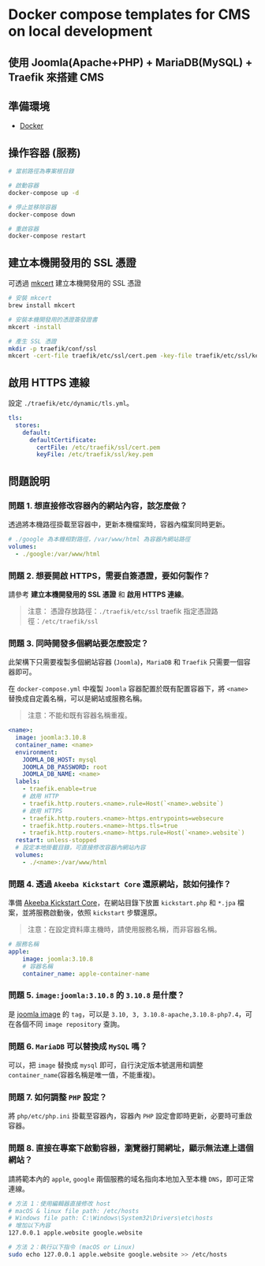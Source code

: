 # Docker compose templates for CMS on local development

## 使用 Joomla(Apache+PHP) + MariaDB(MySQL) + Traefik 來搭建 CMS

## 準備環境

- [Docker](https://docs.docker.com/engine/install/)

## 操作容器 (服務)

```sh
# 當前路徑為專案根目錄

# 啟動容器
docker-compose up -d

# 停止並移除容器
docker-compose down

# 重啟容器
docker-compose restart
```

## 建立本機開發用的 SSL 憑證

可透過 [mkcert](https://github.com/FiloSottile/mkcert) 建立本機開發用的 SSL 憑證

```sh
# 安裝 mkcert
brew install mkcert

# 安裝本機開發用的憑證簽發證書
mkcert -install

# 產生 SSL 憑證
mkdir -p traefik/conf/ssl
mkcert -cert-file traefik/etc/ssl/cert.pem -key-file traefik/etc/ssl/key.pem '*.website'
```

## 啟用 HTTPS 連線

設定 `./traefik/etc/dynamic/tls.yml`。

```yaml
tls:
  stores:
    default:
      defaultCertificate:
        certFile: /etc/traefik/ssl/cert.pem
        keyFile: /etc/traefik/ssl/key.pem
```

## 問題說明

### 問題 1. 想直接修改容器內的網站內容，該怎麼做？

透過將本機路徑掛載至容器中，更新本機檔案時，容器內檔案同時更新。

```yaml
# ./google 為本機相對路徑，/var/www/html 為容器內網站路徑
volumes:
  - ./google:/var/www/html
```

### 問題 2. 想要開啟 HTTPS，需要自簽憑證，要如何製作？

請參考 **建立本機開發用的 SSL 憑證** 和 **啟用 HTTPS 連線**。
> 注意：
> 憑證存放路徑：`./traefik/etc/ssl`
> traefik 指定憑證路徑：`/etc/traefik/ssl`

### 問題 3. 同時開發多個網站要怎麼設定？

此架構下只需要複製多個網站容器 (`Joomla`)，`MariaDB` 和 `Traefik` 只需要一個容器即可。

在 `docker-compose.yml` 中複製 `Joomla` 容器配置於既有配置容器下，將 `<name>` 替換成自定義名稱，可以是網站或服務名稱。
> 注意：不能和既有容器名稱重複。

```yaml
<name>:
  image: joomla:3.10.8
  container_name: <name>
  environment:
    JOOMLA_DB_HOST: mysql
    JOOMLA_DB_PASSWORD: root
    JOOMLA_DB_NAME: <name>
  labels:
    - traefik.enable=true
    # 啟用 HTTP
    - traefik.http.routers.<name>.rule=Host(`<name>.website`)
    # 啟用 HTTPS
    - traefik.http.routers.<name>-https.entrypoints=websecure
    - traefik.http.routers.<name>-https.tls=true
    - traefik.http.routers.<name>-https.rule=Host(`<name>.website`)
  restart: unless-stopped
  # 設定本地掛載目錄，可直接修改容器內網站內容
  volumes:
    - ./<name>:/var/www/html
```

### 問題 4. 透過 `Akeeba Kickstart Core` 還原網站，該如何操作？

準備 [Akeeba Kickstart Core](https://www.akeeba.com/products/akeeba-kickstart.html)，在網站目錄下放置 `kickstart.php` 和 `*.jpa` 檔案，並將服務啟動後，依照 `kickstart` 步驟還原。
> 注意：在設定資料庫主機時，請使用服務名稱，而非容器名稱。

```yaml
# 服務名稱
apple:
    image: joomla:3.10.8
    # 容器名稱
    container_name: apple-container-name
```

### 問題 5. `image:joomla:3.10.8` 的 `3.10.8` 是什麼？

是 [joomla image](https://hub.docker.com/_/joomla) 的 `tag`，可以是 `3.10, 3, 3.10.8-apache,3.10.8-php7.4`，可在各個不同 `image repository` 查詢。

### 問題 6. `MariaDB` 可以替換成 `MySQL` 嗎？

可以，把 `image` 替換成 `mysql` 即可，自行決定版本號選用和調整`container_name`(容器名稱是唯一值，不能重複)。

### 問題 7. 如何調整 `PHP` 設定？

將 `php/etc/php.ini` 掛載至容器內，容器內 `PHP` 設定會即時更新，必要時可重啟容器。

### 問題 8. 直接在專案下啟動容器，瀏覽器打開網址，顯示無法連上這個網站？

請將範本內的 `apple`, `google` 兩個服務的域名指向本地加入至本機 `DNS`，即可正常連線。

```sh
# 方法 1：使用編輯器直接修改 host
# macOS & linux file path: /etc/hosts
# Windows file path: C:\Windows\System32\Drivers\etc\hosts
# 增加以下內容
127.0.0.1 apple.website google.website

# 方法 2：執行以下指令 (macOS or Linux)
sudo echo 127.0.0.1 apple.website google.website >> /etc/hosts
```
